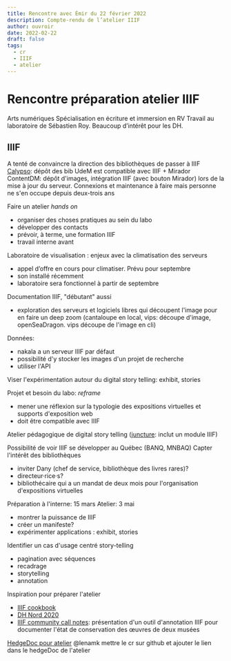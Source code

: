 ```yaml
---
title: Rencontre avec Émir du 22 février 2022
description: Compte-rendu de l’atelier IIIF
author: ouvroir
date: 2022-02-22
draft: false
tags:
  - cr
  - IIIF
  - atelier
---
```


# Rencontre préparation atelier IIIF

Arts numériques
Spécialisation en écriture et immersion en RV
Travail au laboratoire de Sébastien Roy.
Beaucoup d’intérêt pour les DH. 

## IIIF
A tenté de convaincre la direction des bibliothèques de passer à IIIF
[Calypso](https://calypso.bib.umontreal.ca/): dépôt des bib UdeM est compatible avec IIIF + Mirador
ContentDM: dépôt d'images, intégration IIIF (avec bouton Mirador) lors de la mise à jour du serveur. Connexions et maintenance à faire mais personne ne s'en occupe depuis deux-trois ans

Faire un atelier *hands on*
- organiser des choses pratiques au sein du labo
- développer des contacts
- prévoir, à terme, une formation IIIF
- travail interne avant

Laboratoire de visualisation : enjeux avec la climatisation des serveurs
- appel d’offre en cours pour climatiser. Prévu pour septembre
- son installé récemment
- laboratoire sera fonctionnel à partir de septembre

Documentation IIIF, "débutant" aussi
- exploration des serveurs et logiciels libres qui découpent l'image pour en faire un deep zoom (cantaloupe en local, vips: découpe d'image, openSeaDragon.  vips découpe de l'image en cli)

Données: 
- nakala a un serveur IIIF par défaut
- possibilité d'y stocker les images d'un projet de recherche 
- utiliser l'API

Viser l'expérimentation autour du digital story telling: exhibit, stories

Projet et besoin du labo: *reframe* 
- mener une réflexion sur la typologie des expositions virtuelles et supports d'exposition web
- doit être compatible avec IIIF

Atelier pédagogique de digital story telling ([juncture](https://juncture-digital.org/): inclut un module IIIF) 

Possibilité de voir IIIF se développer au Québec (BANQ, MNBAQ)
Capter l'intérêt des bibliothèques
- inviter Dany (chef de service, bibliothèque des livres rares)? 
- directeur·rice·s?
- bibliothécaire qui a un mandat de deux mois pour l'organisation d'expositions virtuelles

Préparation à l'interne: 15 mars
Atelier: 3 mai
- montrer la puissance de IIIF
- créer un manifeste? 
- expérimenter applications : exhibit, stories

Identifier un cas d'usage centré story-telling
- pagination avec séquences
- recadrage
- storytelling
- annotation

Inspiration pour préparer l'atelier
- [IIIF cookbook](https://iiif.io/get-started/cookbook/)
- [DH Nord 2020](https://www.meshs.fr/page/dhnord2020)
- [IIIF community call notes](https://github.com/ouvroir/dahnotes/blob/master/crIIIFMuseumsCommunityGroupCall2022-02-08.md): présentation d'un outil d'annotation IIIF pour documenter l'état de conservation des œuvres de deux musées

[HedgeDoc pour atelier](https://demo.hedgedoc.org/PAWlYGMWTCKX9WCFf4Ao1w#)
@lenamk mettre le cr sur github et ajouter le lien dans le hedgeDoc de l'atelier